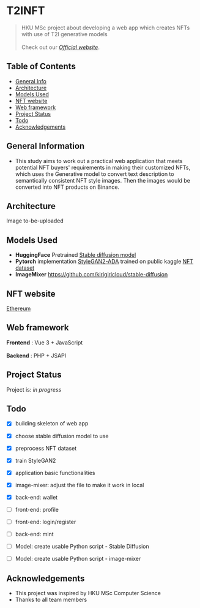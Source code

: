 # T2INFT
> HKU MSc project about developing a web app which creates NFTs with use of T2I generative models <br /> <br />
> Check out our [_Official website_](https://wp.cs.hku.hk/2022/msp22047).

## Table of Contents
* [General Info](#general-information)
* [Architecture](#architecture)
* [Models Used](#models-used)
* [NFT website](#nft-website)
* [Web framework](#web-framework)
* [Project Status](#project-status)
* [Todo](#todo)
* [Acknowledgements](#acknowledgements)
<!-- * [License](#license) -->


## General Information
- This study aims to work out a practical web application that meets potential NFT buyers' requirements in making their customized NFTs, 
which uses the Generative model to convert text description to semantically consistent NFT style images. 
Then the images would be converted into NFT products on Binance.


## Architecture
<!-- ![Example screenshot](./img/screenshot.png) -->
Image to-be-uploaded


## Models Used
- __HuggingFace__ Pretrained [Stable diffusion model](https://huggingface.co/runwayml/stable-diffusion-v1-5)
- __Pytorch__ implementation [StyleGAN2-ADA](https://github.com/NVlabs/stylegan2-ada-pytorch) trained on public kaggle [NFT dataset](https://www.kaggle.com/datasets/vepnar/nft-art-dataset)
- __ImageMixer__ https://github.com/kirigiricloud/stable-diffusion


## NFT website
[Ethereum](https://ethereum.org/)


## Web framework
__Frontend__ : Vue 3 + JavaScript <br /><br />
__Backend__ : PHP + JSAPI


## Project Status
Project is: _in progress_


## Todo
- [x] building skeleton of web app
- [x] choose stable diffusion model to use
- [x] preprocess NFT dataset
- [x] train StyleGAN2
- [x] application basic functionalities
- [x] image-mixer: adjust the file to make it work in local
- [x] back-end: wallet
- [ ] front-end: profile
- [ ] front-end: login/register
- [ ] back-end: mint
- [ ] Model: create usable Python script - Stable Diffusion
- [ ] Model: create usable Python script - image-mixer


## Acknowledgements
- This project was inspired by HKU MSc Computer Science
- Thanks to all team members

